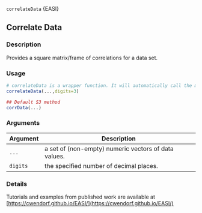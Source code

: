 `correlateData` {EASI}

## Correlate Data

### Description

Provides a square matrix/frame of correlations for a data set.

### Usage

```r
# correlateData is a wrapper function. It will automatically call the method below.
correlateData(...,digits=3)

## Default S3 method
corrData(...)
```

### Arguments

Argument | Description
--- |---
```...``` | a set of (non-empty) numeric vectors of data values.
```digits``` | the specified number of decimal places.

### Details

Tutorials and examples from published work are available at [https://cwendorf.github.io/EASI/](https://cwendorf.github.io/EASI/) 
